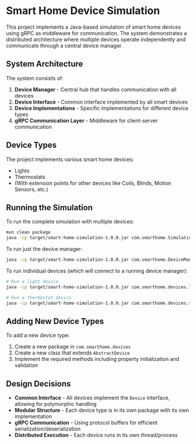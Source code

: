 # Smart Home Device Simulation

This project implements a Java-based simulation of smart home devices using gRPC as middleware for communication. The system demonstrates a distributed architecture where multiple devices operate independently and communicate through a central device manager.

## System Architecture

The system consists of:

1. **Device Manager** - Central hub that handles communication with all devices
2. **Device Interface** - Common interface implemented by all smart devices
3. **Device Implementations** - Specific implementations for different device types
4. **gRPC Communication Layer** - Middleware for client-server communication

## Device Types

The project implements various smart home devices:

- Lights
- Thermostats
- (With extension points for other devices like Coils, Blinds, Motion Sensors, etc.)

## Running the Simulation

To run the complete simulation with multiple devices:

```bash
mvn clean package
java -cp target/smart-home-simulation-1.0.0.jar com.smarthome.SimulationMain
```

To run just the device manager:

```bash
java -cp target/smart-home-simulation-1.0.0.jar com.smarthome.DeviceManagerMain [PORT]
```

To run individual devices (which will connect to a running device manager):

```bash
# Run a light device
java -cp target/smart-home-simulation-1.0.0.jar com.smarthome.devices.light.Light [HOST] [PORT]

# Run a thermostat device
java -cp target/smart-home-simulation-1.0.0.jar com.smarthome.devices.thermostat.Thermostat [HOST] [PORT]
```

## Adding New Device Types

To add a new device type:

1. Create a new package in `com.smarthome.devices`
2. Create a new class that extends `AbstractDevice`
3. Implement the required methods including property initialization and validation

## Design Decisions

- **Common Interface** - All devices implement the `Device` interface, allowing for polymorphic handling
- **Modular Structure** - Each device type is in its own package with its own implementation
- **gRPC Communication** - Using protocol buffers for efficient serialization/deserialization
- **Distributed Execution** - Each device runs in its own thread/process
